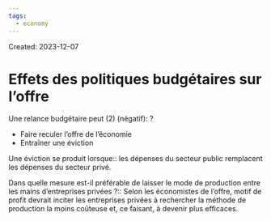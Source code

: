 ```yaml
---
tags:
  - economy
---
```

Created: 2023-12-07

# Effets des politiques budgétaires sur l’offre

Une relance budgétaire peut (2) (négatif):
?
- Faire reculer l’offre de l’économie
- Entraîner une éviction
<!--SR:!2024-04-22,21,146-->

Une éviction se produit lorsque:: les dépenses du secteur public remplacent les dépenses du secteur privé.
<!--SR:!2024-04-25,68,210-->

Dans quelle mesure est-il préférable de laisser le mode de production entre les mains d’entreprises privées ?:: Selon les économistes de l’offre, motif de profit devrait inciter les entreprises privées à rechercher la méthode de production la moins coûteuse et, ce faisant, à devenir plus efficaces.
<!--SR:!2024-07-14,114,226-->